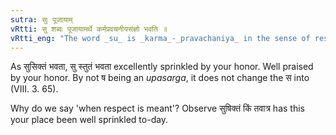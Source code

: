 ```yaml
---
sutra: सुः पूजायाम्
vRtti: सु शब्दः पूजायामर्थे कर्मप्रवचनीयसंज्ञो भवति ॥
vRtti_eng: "The word _su_ is _karma_-_pravachaniya_ in the sense of respect, (when it means 'excellently')."
---
```

As सुसिक्तं भवता, सु स्तुतं भवता excellently sprinkled by your honor. Well praised by your honor. By not ष being an _upasarga_, it does not change the स into (VIII. 3. 65).

Why do we say 'when respect is meant'? Observe सुषिक्तं किं तवात्र has this your place been well sprinkled to-day.
